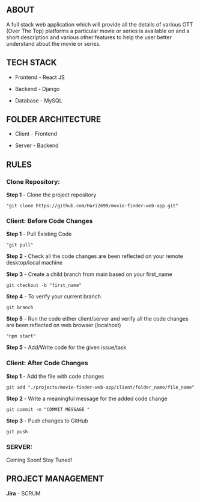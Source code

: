 ## ABOUT

A full stack web application which will provide all the details of various OTT (Over The Top) platforms a particular movie or series is available on and a short description and various other features to help the user better understand about the movie or series.


## TECH STACK

- Frontend - React JS

- Backend - Django

- Database - MySQL


## FOLDER ARCHITECTURE

- Client - Frontend

- Server - Backend


## RULES

### Clone Repository:
    
**Step 1** - Clone the project repository

    "git clone https://github.com/Hari2699/movie-finder-web-app.git"



### Client: Before Code Changes

**Step 1** - Pull Existing Code

    "git pull"


**Step 2** - Check all the code changes are been reflected on your remote desktop/local machine


**Step 3** - Create a child branch from main based on your first_name

    git checkout -b "first_name"

    
**Step 4** - To verify your current branch

    git branch


**Step 5** - Run the code either client/server and verify all the code changes are been reflected on web browser (localhost)

    "npm start"


**Step 5** - Add/Write code for the given issue/task



### Client: After Code Changes
    
**Step 1** - Add the file with code changes

    git add "./projects/movie-finder-web-app/client/folder_name/file_name"


**Step 2** - Write a meaningful message for the added code change
    
    git commit -m "COMMIT MESSAGE "


**Step 3** - Push changes to GitHub

    git push


### SERVER:

Coming Soon! Stay Tuned!



## PROJECT MANAGEMENT

**Jira** - SCRUM
